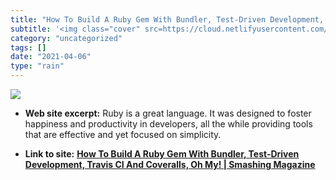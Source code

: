 ```yaml
---
title: "How To Build A Ruby Gem With Bundler, Test-Driven Development, Travis CI And Coveralls, Oh My! | Smashing Magazine"
subtitle: '<img class="cover" src=https://cloud.netlifyusercontent.com/assets/344dbf88-fdf9-42bb-adb4-46f01eedd...'
category: "uncategorized"
tags: []
date: "2021-04-06"
type: "rain"
---
```

<img class="cover" src=https://cloud.netlifyusercontent.com/assets/344dbf88-fdf9-42bb-adb4-46f01eedd629/b10ab46c-a52e-4532-adc6-2bc2071148d4/ruby-on-rails-illu.jpg>



* **Web site excerpt:** Ruby is a great language. It was designed to foster happiness and productivity in developers, all the while providing tools that are effective and yet focused on simplicity.

* **Link to site:** **[How To Build A Ruby Gem With Bundler, Test-Driven Development, Travis CI And Coveralls, Oh My! | Smashing Magazine](http://www.smashingmagazine.com/2014/04/08/how-to-build-a-ruby-gem-with-bundler-test-driven-development-travis-ci-and-coveralls-oh-my#a12)**